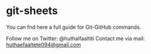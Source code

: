 # git-sheets
You can fnd here a full guide for Git-GitHub commands.

Follow me on Twitter: @huthaifaaltiti
Contact me via mail: huthaefaaltete094@gmail.com
